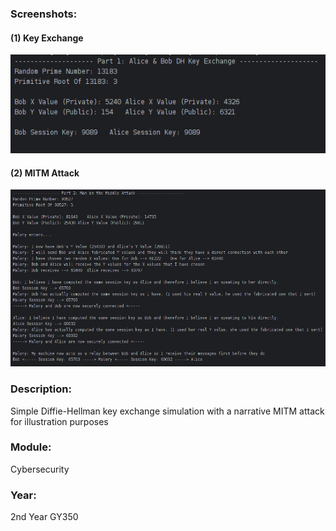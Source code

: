 ### Screenshots:
#### (1) Key Exchange
![Key exchange](../1-Screenshots/Diffie-Hellman-1.png)

#### (2) MITM Attack
![MITM Attack](../1-Screenshots/Diffie-Hellman-2.png)

### Description: 
Simple Diffie-Hellman key exchange simulation with a narrative MITM attack for illustration purposes 

### Module: 
Cybersecurity

### Year: 
2nd Year GY350